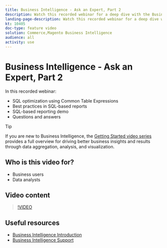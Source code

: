 ```yaml
---
title: Business Intelligence - Ask an Expert, Part 2
description: Watch this recorded webinar for a deep dive with the Business Intelligence product team, including SQL-based reporting.
landing-page-description: Watch this recorded webinar for a deep dive with the Business Intelligence product team, including SQL-based reporting.
kt: 10405
doc-type: feature video
solution: Commerce,Magento Business Intelligence
audience: all
activity: use
---
```

# Business Intelligence - Ask an Expert, Part 2

In this recorded webinar:

- SQL optimization using Common Table Expressions
- Best practices in SQL-based reports
- SQL-based reporting demo
- Questions and answers

>[!TIP]
>
>If you are new to Business Intelligence, the [Getting Started video series](./../1-overview.md) provides a full overview for driving better business insights and results through data aggregation, analysis, and visualization.

## Who is this video for?

- Business users
- Data analysts

## Video content

>[!VIDEO](https://video.tv.adobe.com/v/342410?quality=12&learn=on)

## Useful resources

- [Business Intelligence Introduction](https://docs.magento.com/mbi/getting-started/getting-started.html)
- [Business Intelligence Support](https://support.magento.com/hc/en-us/articles/360016730811)
